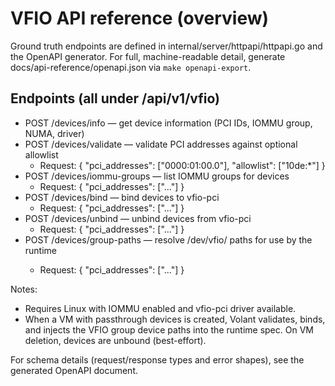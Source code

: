 # VFIO API reference (overview)

Ground truth endpoints are defined in internal/server/httpapi/httpapi.go and the OpenAPI generator. For full, machine-readable detail, generate docs/api-reference/openapi.json via `make openapi-export`.

## Endpoints (all under /api/v1/vfio)

- POST /devices/info — get device information (PCI IDs, IOMMU group, NUMA, driver)
- POST /devices/validate — validate PCI addresses against optional allowlist
  - Request: { "pci_addresses": ["0000:01:00.0"], "allowlist": ["10de:*"] }
- POST /devices/iommu-groups — list IOMMU groups for devices
  - Request: { "pci_addresses": ["..."] }
- POST /devices/bind — bind devices to vfio-pci
  - Request: { "pci_addresses": ["..."] }
- POST /devices/unbind — unbind devices from vfio-pci
  - Request: { "pci_addresses": ["..."] }
- POST /devices/group-paths — resolve /dev/vfio/<group> paths for use by the runtime
  - Request: { "pci_addresses": ["..."] }

Notes:
- Requires Linux with IOMMU enabled and vfio-pci driver available.
- When a VM with passthrough devices is created, Volant validates, binds, and injects the VFIO group device paths into the runtime spec. On VM deletion, devices are unbound (best-effort).

For schema details (request/response types and error shapes), see the generated OpenAPI document.
